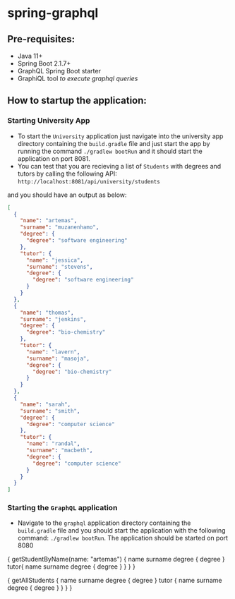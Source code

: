 # spring-graphql

## Pre-requisites: 
* Java 11+
* Spring Boot 2.1.7+
* GraphQL Spring Boot starter
* GraphiQL tool _to execute graphql queries_

## How to startup the application:

### Starting University App

* To start the `University` application just navigate into the university app directory containing the `build.gradle` file and just
start the app by running the command `./gradlew bootRun` and it should start the application on port 8081.
* You can test that you are recieving a list of `Students` with degrees and tutors by calling the following API:
`http://localhost:8081/api/university/students`

and you should have an output as below:

```json
[
  {
    "name": "artemas",
    "surname": "muzanenhamo",
    "degree": {
      "degree": "software engineering"
    },
    "tutor": {
      "name": "jessica",
      "surname": "stevens",
      "degree": {
        "degree": "software engineering"
      }
    }
  },
  {
    "name": "thomas",
    "surname": "jenkins",
    "degree": {
      "degree": "bio-chemistry"
    },
    "tutor": {
      "name": "lavern",
      "surname": "masoja",
      "degree": {
        "degree": "bio-chemistry"
      }
    }
  },
  {
    "name": "sarah",
    "surname": "smith",
    "degree": {
      "degree": "computer science"
    },
    "tutor": {
      "name": "randal",
      "surname": "macbeth",
      "degree": {
        "degree": "computer science"
      }
    }
  }
]
```

### Starting the `GraphQL` application
* Navigate to the `graphql` application directory containing the `build.gradle` file and you should start the application with the following command:
`./gradlew bootRun`. The application should be started on port 8080

{
  getStudentByName(name: "artemas") {
    name
    surname
    degree {
      degree
    }
    tutor{
      name
      surname
      degree {
        degree
      }
    }
  }
}

{
  getAllStudents {
    name
    surname
    degree {
      degree
    }
    tutor {
      name
      surname
      degree {
        degree
      }
    }
  }
}
